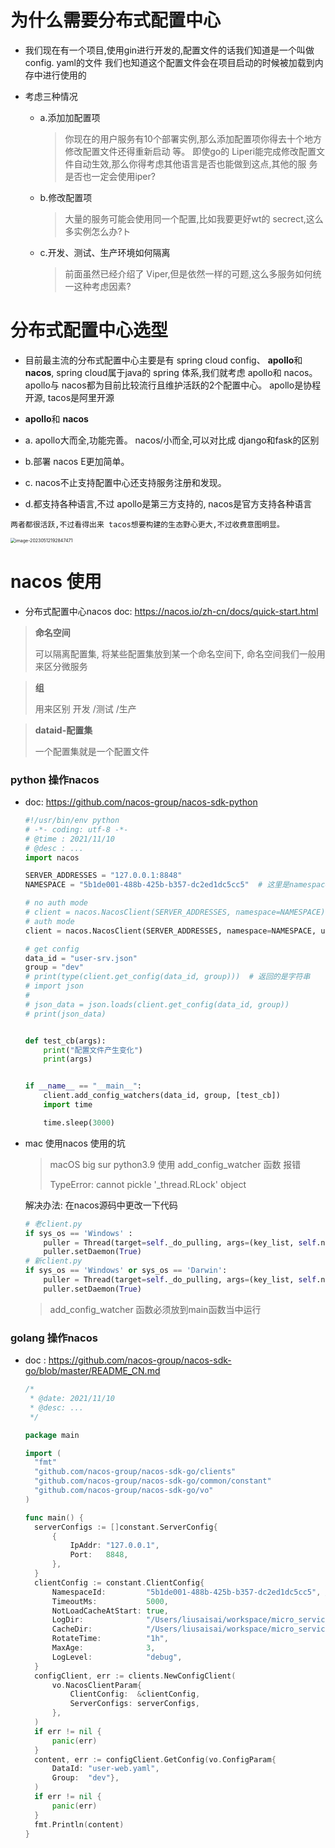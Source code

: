 # 为什么需要分布式配置中心

- 我们现在有一个项目,使用gin进行开发的,配置文件的话我们知道是一个叫做 config. yaml的文件 我们也知道这个配置文件会在项目启动的时候被加载到内存中进行使用的

- 考虑三种情况

  - a.添加加配置项

    > 你现在的用户服务有10个部署实例,那么添加配置项你得去十个地方修改配置文件还得重新启动 等。
    > 即使go的 Liperi能完成修改配置文件自动生效,那么你得考虑其他语言是否也能做到这点,其他的服 务是否也一定会使用iper?

  - b.修改配置项

    > 大量的服务可能会使用同一个配置,比如我要更好wt的 secrect,这么多实例怎么办?ト

  - c.开发、测试、生产环境如何隔离

    > 前面虽然已经介绍了 Viper,但是依然一样的可题,这么多服务如何统一这种考虑因素?



# 分布式配置中心选型

- 目前最主流的分布式配置中心主要是有 spring cloud config、 **apollo**和 **nacos**, spring cloud属于java的 spring 体系,我们就考虑 apollo和 nacos。 apollo与 nacos都为目前比较流行且维护活跃的2个配置中心。 apollo是协程开源, tacos是阿里开源

-  **apollo**和 **nacos**

  - a. apollo大而全,功能完善。 nacos/小而全,可以对比成 django和fask的区别
  - b.部署 nacos E更加简单。
  - c. nacos不止支持配置中心还支持服务注册和发现。
  - d.都支持各种语言,不过 apollo是第三方支持的, nacos是官方支持各种语言

  `两者都很活跃,不过看得出来 tacos想要构建的生态野心更大,不过收费意图明显。`

<img src="https://raw.githubusercontent.com/hellolib/pictures/main/Typora/pic-01/20230512192847.png" alt="image-20230512192847471" style="zoom:50%;" />

# nacos 使用

- 分布式配置中心nacos doc: https://nacos.io/zh-cn/docs/quick-start.html

> **命名空间**
>
> 可以隔离配置集, 将某些配置集放到某一个命名空间下, 命名空间我们一般用来区分微服务

> **组**
>
> 用来区别 开发 /测试 /生产

> **dataid-配置集**
>
> 一个配置集就是一个配置文件

### python 操作nacos

- doc: https://github.com/nacos-group/nacos-sdk-python

  ```python
  #!/usr/bin/env python
  # -*- coding: utf-8 -*-
  # @time : 2021/11/10
  # @desc : ...
  import nacos
  
  SERVER_ADDRESSES = "127.0.0.1:8848"
  NAMESPACE = "5b1de001-488b-425b-b357-dc2ed1dc5cc5"  # 这里是namespace的id！！
  
  # no auth mode
  # client = nacos.NacosClient(SERVER_ADDRESSES, namespace=NAMESPACE)
  # auth mode
  client = nacos.NacosClient(SERVER_ADDRESSES, namespace=NAMESPACE, username="nacos", password="nacos")
  
  # get config
  data_id = "user-srv.json"
  group = "dev"
  # print(type(client.get_config(data_id, group)))  # 返回的是字符串
  # import json
  #
  # json_data = json.loads(client.get_config(data_id, group))
  # print(json_data)
  
  
  def test_cb(args):
      print("配置文件产生变化")
      print(args)
  
  
  if __name__ == "__main__":
      client.add_config_watchers(data_id, group, [test_cb])
      import time
  
      time.sleep(3000)
  
  ```

  

- mac 使用nacos 使用的坑

  > macOS big sur python3.9 使用 add_config_watcher 函数 报错
  >
  > TypeError: cannot pickle '_thread.RLock' object

  解决办法: 在nacos源码中更改一下代码

  ```python
  # 老client.py
  if sys_os == 'Windows' :
  	  puller = Thread(target=self._do_pulling, args=(key_list, self.notify_queue))
  	  puller.setDaemon(True)
  # 新client.py
  if sys_os == 'Windows' or sys_os == 'Darwin':
  	  puller = Thread(target=self._do_pulling, args=(key_list, self.notify_queue))
  	  puller.setDaemon(True)
  ```

  >add_config_watcher 函数必须放到main函数当中运行

### golang 操作nacos

- doc : https://github.com/nacos-group/nacos-sdk-go/blob/master/README_CN.md

  ```go
  /*
   * @date: 2021/11/10
   * @desc: ...
   */
  
  package main
  
  import (
  	"fmt"
  	"github.com/nacos-group/nacos-sdk-go/clients"
  	"github.com/nacos-group/nacos-sdk-go/common/constant"
  	"github.com/nacos-group/nacos-sdk-go/vo"
  )
  
  func main() {
  	serverConfigs := []constant.ServerConfig{
  		{
  			IpAddr: "127.0.0.1",
  			Port:   8848,
  		},
  	}
  	clientConfig := constant.ClientConfig{
  		NamespaceId:         "5b1de001-488b-425b-b357-dc2ed1dc5cc5", // 如果需要支持多namespace，我们可以场景多个client,它们有不同的NamespaceId。当namespace是public时，此处填空字符串。
  		TimeoutMs:           5000,
  		NotLoadCacheAtStart: true,
  		LogDir:              "/Users/liusaisai/workspace/micro_service/mxshop-api/test/nacos_test/tmp/nacos/log",
  		CacheDir:            "/Users/liusaisai/workspace/micro_service/mxshop-api/test/nacos_test/tmp/nacos/cache",
  		RotateTime:          "1h",
  		MaxAge:              3,
  		LogLevel:            "debug",
  	}
  	configClient, err := clients.NewConfigClient(
  		vo.NacosClientParam{
  			ClientConfig:  &clientConfig,
  			ServerConfigs: serverConfigs,
  		},
  	)
  	if err != nil {
  		panic(err)
  	}
  	content, err := configClient.GetConfig(vo.ConfigParam{
  		DataId: "user-web.yaml",
  		Group:  "dev"},
  	)
  	if err != nil {
  		panic(err)
  	}
  	fmt.Println(content)
  }
  
  ```



